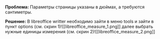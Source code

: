 **Проблема:**  Параметры страницы указаны в дюймах, а требуются сантиметры.

**Решение:**  В libreoffice writter необходимо зайти в меню tools и зайти в пункт options (см. скрин 1)![[libreoffice_measure_1.png]]
далее выбрать нужные единицы измерения (см. скрин 2)![[libreoffice_measure_2.png]]